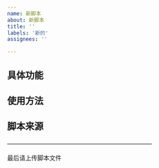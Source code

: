```yaml
---
name: 新脚本
about: 新脚本
title: ''
labels: '新的'
assignees: ''

---
```


## 具体功能


## 使用方法


## 脚本来源


————————————————————————

最后请上传脚本文件

